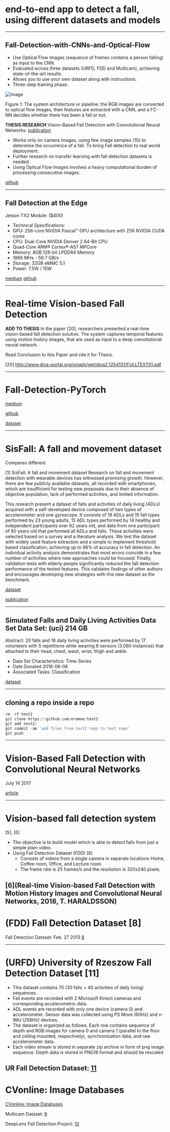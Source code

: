 # end-to-end app to detect a fall, using different datasets and models

-------------------------------------------------------------------------------
## Fall-Detection-with-CNNs-and-Optical-Flow
- Use Optical Flow Images (sequence of frames contains a person falling) as input to the CNN.
- Evaluated across three datasets (URFD, FDD and Multicam), achieving state-of-the-art results.
- Allows you to use your own dataset along with instructions.
- Three-step training phase.

![image](https://static-01.hindawi.com/articles/wcmc/volume-2017/9474806/figures/9474806.fig.001.svgz)

Figure 1: The system architecture or pipeline: the RGB images are converted to optical flow images, then features are extracted with a CNN, and a FC-NN decides whether there has been a fall or not.

**THESIS RESEARCH**
Vision-Based Fall Detection with Convolutional Neural Networks:
[publication](https://www.hindawi.com/journals/wcmc/2017/9474806/)
- Works only on camera images, using few image samples (10) to determine the occurrence of a fall.
To bring Fall detection to real world deployment:
- Further research on transfer learning with fall detection datasets is needed.
- Using Optical Flow Images involves a heavy computational burden of processing consecutive images.

[github](https://github.com/AdrianNunez/Fall-Detection-with-CNNs-and-Optical-Flow)

-------------------------------------------------------------------------------
## Fall Detection at the Edge

Jetson TX2 Module: ($400)
- Technical Specifications:
- GPU: 256-core NVIDIA Pascal™ GPU architecture with 256 NVIDIA CUDA cores
- CPU: Dual-Core NVIDIA Denver 2 64-Bit CPU
- Quad-Core ARM® Cortex®-A57 MPCore
- Memory: 8GB 128-bit LPDDR4 Memory
- 1866 MHx - 59.7 GB/s
- Storage: 32GB eMMC 5.1
- Power: 7.5W / 15W

[medium](https://medium.com/test-pub-zorian-yu/fall-detection-at-the-edge-c1a026c02318)
[github](https://github.com/tyu0912/falling-net/)

-------------------------------------------------------------------------------
# Real-time Vision-based Fall Detection
**ADD TO THESIS**
In the paper [20], researchers presented a real-time vision-based fall detection solution. The system captures temporal features using motion history images, that are used as input to a deep convolutional neural network. 

Read Conclusion to this Paper and cite it for Thesis.

[20] http://www.diva-portal.org/smash/get/diva2:1254131/FULLTEXT01.pdf

-------------------------------------------------------------------------------
# Fall-Detection-PyTorch


[medium](https://medium.com/diving-in-deep/fall-detection-with-pytorch-b4f19be71e80)

[github](https://github.com/nithiroj/Fall-Detection-PyTorch)

[dataset](http://le2i.cnrs.fr/Fall-detection-Dataset?lang=fr)

-------------------------------------------------------------------------------
# SisFall: A fall and movement dataset
Compares different 


[1] SisFall: A fall and movement dataset
Research on fall and movement detection with wearable devices has witnessed promising growth. However, there are few publicly available datasets, all recorded with smartphones, which are insufficient for testing new proposals due to their absence of objective population, lack of performed activities, and limited information.

This research present a dataset of falls and activities of daily living (ADLs) acquired with a self-developed device composed of two types of accelerometer and one gyroscope. It consists of 19 ADLs and 15 fall types performed by 23 young adults, 15 ADL types performed by 14 healthy and independent participants over 62 years old, and data from one participant of 60 years old that performed all ADLs and falls. These activities were selected based on a survey and a literature analysis. We test the dataset with widely used feature extraction and a simple to implement threshold based classification, achieving up to 96% of accuracy in fall detection. An individual activity analysis demonstrates that most errors coincide in a few number of activities where new approaches could be focused. Finally, validation tests with elderly people significantly reduced the fall detection performance of the tested features. This validates findings of other authors and encourages developing new strategies with this new dataset as the benchmark.

[dataset](http://sistemic.udea.edu.co/en/investigacion/proyectos/english-falls/)

[publication](https://www.mdpi.com/1424-8220/17/1/198/htm#B22-sensors-17-00198)

-------------------------------------------------------------------------------
## Simulated Falls and Daily Living Activities Data Set Data Set: (uci) 214 GB
Abstract: 20 falls and 16 daily living activities were performed by 17 volunteers with 5 repetitions while wearing 6 sensors (3.060 instances) that attached to their head, chest, waist, wrist, thigh and ankle.

- Data Set Characteristics: Time-Series
- Date Donated 2018-06-06
- Associated Tasks: Classification

[dataset](https://archive.ics.uci.edu/ml/datasets/Simulated+Falls+and+Daily+Living+Activities+Data+Set#)

-------------------------------------------------------------------------------
## cloning a repo inside a repo
```python
rm -rf test2  
git clone https://github.com/eromoe/test2  
git add test2/  
git commit -am 'add files from test2 repo to test repo'  
git push 
```

--------------------------------------------------------------------------------

# Vision-Based Fall Detection with Convolutional Neural Networks
July 14 2017

[article](https://www.hindawi.com/journals/wcmc/2017/9474806/)

--------------------------------------------------------------------------------
# Vision-based fall detection system 

[5], [6]
- The objective is to build model which is able to detect falls from just a simple plain video.
- Using Fall Detection Dataset (FDD) [8]
    - Consists of videos from a single camera in separate locations-Home, Coffee room, Office, and Lecture room. 
    - The frame rate is 25 frames/s and the resolution is 320x240 pixels.

[6](Real-time Vision-based Fall Detection with Motion History Images and Convolutional Neural Networks, 2018, T. HARALDSSON)
--------------------------------------------------------------------------------
# (FDD) Fall Detection Dataset [8]

Fall Detection Dataset: Feb. 27 2013
[8](http://le2i.cnrs.fr/Fall-detection-Dataset)

--------------------------------------------------------------------------------
# (URFD) University of Rzeszow Fall Detection Dataset [11]
- This dataset contains 70 (30 falls + 40 activities of daily living) sequences.
- Fall events are recorded with 2 Microsoft Kinect cameras and corresponding accelerometric data. 
- ADL events are recorded with only one device (camera 0) and accelerometer. Sensor data was collected using PS Move (60Hz) and x-IMU (256Hz) devices.
- The dataset is organized as follows. Each row contains sequence of depth and RGB images for camera 0 and camera 1 (parallel to the floor and ceiling mounted, respectively), synchronization data, and raw accelerometer data. 
- Each video stream is stored in separate zip archive in form of png image sequence. Depth data is stored in PNG16 format and should be rescaled

UR Fall Detection Dataset:
[11](http://fenix.univ.rzeszow.pl/~mkepski/ds/uf.html)
--------------------------------------------------------------------------------
# CVonline: Image Databases

[CVonline: Image Databases](http://homepages.inf.ed.ac.uk/rbf/CVonline/Imagedbase.htm)

Multicam Dataset:
[9](http://www.iro.umontreal.ca/~labimage/Dataset/)

DeepLens Fall Detection Project:
[10](https://aws.amazon.com/blogs/publicsector/automating-fall-detection-with-aws-deeplens/)